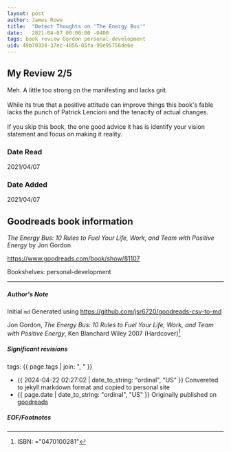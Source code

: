 ```yaml
---
layout: post
author: James Rowe
title:  "Detect Thoughts on 'The Energy Bus'"
date:   2021-04-07 00:00:00 -0400
tags: book review Gordon personal-development
uid: 49b70334-37ec-4856-85fa-99e95756de6e
---
```


<!-- highly dependent on how you personally use jekyll templates, and how you want this to show up -->
<!-- escape any jekyll keys with double brackets -->

## My Review 2/5

Meh. A little too strong on the manifesting and lacks grit.<br/><br/>While its true that a positive attitude can improve things this book's fable lacks the punch of Patrick Lencioni and the tenacity of actual changes.<br/><br/>If you skip this book, the one good advice it has is identify your vision statement and focus on making it reality.

### Date Read
2021/04/07

### Date Added
2021/04/07

## Goodreads book information

*The Energy Bus: 10 Rules to Fuel Your Life, Work, and Team with Positive Energy* by Jon Gordon

https://www.goodreads.com/book/show/81107

Bookshelves: personal-development

---

##### Author's Note

Initial `md` Generated using https://github.com/jsr6720/goodreads-csv-to-md

Jon Gordon, *The Energy Bus: 10 Rules to Fuel Your Life, Work, and Team with Positive Energy*, Ken Blanchard Wiley 2007 (Hardcover)[^1]

##### Significant revisions

tags: {{ page.tags | join: ", " }} <!-- todo move this somewhere -->

- {{ 2024-04-22 02:27:02 | date_to_string: "ordinal", "US" }} Convereted to jekyll markdown format and copied to personal site
- {{ page.date | date_to_string: "ordinal", "US" }} Originally published on [goodreads](https://www.goodreads.com)

##### EOF/Footnotes

[^1]: ISBN: ="0470100281"